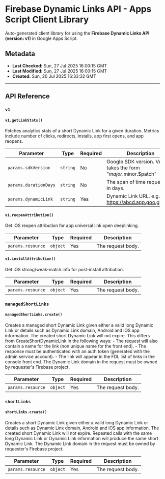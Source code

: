 # Firebase Dynamic Links API - Apps Script Client Library

Auto-generated client library for using the **Firebase Dynamic Links API (version: v1)** in Google Apps Script.

## Metadata

- **Last Checked:** Sun, 27 Jul 2025 16:00:15 GMT
- **Last Modified:** Sun, 27 Jul 2025 16:00:15 GMT
- **Created:** Sun, 20 Jul 2025 16:33:32 GMT



---

## API Reference

### `v1`

#### `v1.getLinkStats()`

Fetches analytics stats of a short Dynamic Link for a given duration. Metrics include number of clicks, redirects, installs, app first opens, and app reopens.

| Parameter | Type | Required | Description |
|---|---|---|---|
| `params.sdkVersion` | `string` | No | Google SDK version. Version takes the form "$major.$minor.$patch" |
| `params.durationDays` | `string` | No | The span of time requested in days. |
| `params.dynamicLink` | `string` | Yes | Dynamic Link URL. e.g. https://abcd.app.goo.gl/wxyz |

#### `v1.reopenAttribution()`

Get iOS reopen attribution for app universal link open deeplinking.

| Parameter | Type | Required | Description |
|---|---|---|---|
| `params.resource` | `object` | Yes | The request body. |

#### `v1.installAttribution()`

Get iOS strong/weak-match info for post-install attribution.

| Parameter | Type | Required | Description |
|---|---|---|---|
| `params.resource` | `object` | Yes | The request body. |

### `managedShortLinks`

#### `managedShortLinks.create()`

Creates a managed short Dynamic Link given either a valid long Dynamic Link or details such as Dynamic Link domain, Android and iOS app information. The created short Dynamic Link will not expire. This differs from CreateShortDynamicLink in the following ways: - The request will also contain a name for the link (non unique name for the front end). - The response must be authenticated with an auth token (generated with the admin service account). - The link will appear in the FDL list of links in the console front end. The Dynamic Link domain in the request must be owned by requester's Firebase project.

| Parameter | Type | Required | Description |
|---|---|---|---|
| `params.resource` | `object` | Yes | The request body. |

### `shortLinks`

#### `shortLinks.create()`

Creates a short Dynamic Link given either a valid long Dynamic Link or details such as Dynamic Link domain, Android and iOS app information. The created short Dynamic Link will not expire. Repeated calls with the same long Dynamic Link or Dynamic Link information will produce the same short Dynamic Link. The Dynamic Link domain in the request must be owned by requester's Firebase project.

| Parameter | Type | Required | Description |
|---|---|---|---|
| `params.resource` | `object` | Yes | The request body. |